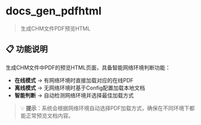 # docs_gen_pdfhtml

> 生成CHM文件PDF预览HTML

## 📋 功能说明

生成CHM文件中PDF的预览HTML页面，具备智能网络环境判断功能：

- **在线模式** → 有网络环境时直接加载对应的在线PDF
- **离线模式** → 无网络环境时基于Config配置加载本地文档
- **智能判断** → 自动检测网络环境并选择最佳加载方式

> 💡 **提示**：系统会根据网络环境自动选择PDF加载方式，确保在不同环境下都能正常预览文档内容。
